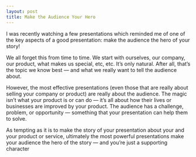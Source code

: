 ```yaml
---
layout: post
title: Make the Audience Your Hero
---
```


I was recently watching a few presentations which reminded me of one of the
key aspects of a good presentation: make the audience the hero of your story!

We all forget this from time to time. We start with ourselves, our company,
our product, what makes us special, etc, etc. It’s only natural. After all,
that’s the topic we know best — and what we really want to tell the audience
about.

However, the most effective presentations (even those that are really about
selling your company or product) are really about the audience. The magic
isn’t what your product is or can do — it’s all about how their lives or
businesses are improved by your product. The audience has a challenge,
problem, or opportunity — something that your presentation can help them to
solve.

As tempting as it is to make the story of your presentation about your and
your product or service, ultimately the most powerful presentations make your
audience the hero of the story — and you’re just a supporting character

